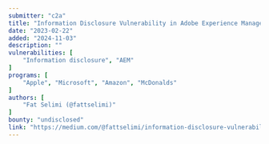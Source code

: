 ```yaml
---
submitter: "c2a"
title: "Information Disclosure Vulnerability in Adobe Experience Manager affecting multiple companies including Microsoft, Apple, Amazon, McDonald’s and many more."
date: "2023-02-22"
added: "2024-11-03"
description: ""
vulnerabilities: [
    "Information disclosure", "AEM"
]
programs: [
    "Apple", "Microsoft", "Amazon", "McDonalds"
]
authors: [
    "Fat Selimi (@fattselimi)"
]
bounty: "undisclosed"
link: "https://medium.com/@fattselimi/information-disclosure-vulnerability-in-adobe-experience-manager-affecting-multiple-companies-2fb0558cd957"
---
```




